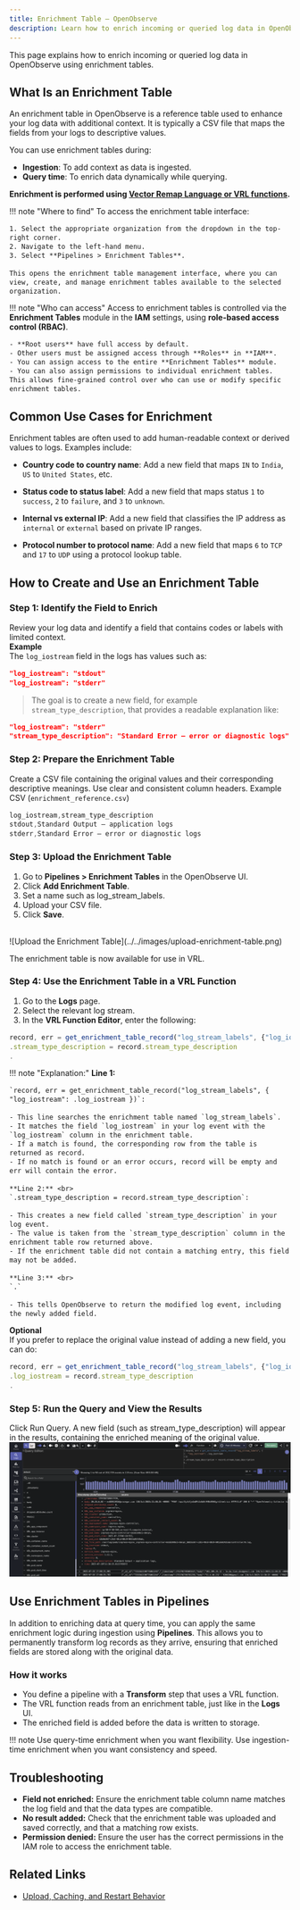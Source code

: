 ```yaml
---
title: Enrichment Table – OpenObserve
description: Learn how to enrich incoming or queried log data in OpenObserve using enrichment tables. 
---
```

This page explains how to enrich incoming or queried log data in OpenObserve using enrichment tables. 

## What Is an Enrichment Table 
An enrichment table in OpenObserve is a reference table used to enhance your log data with additional context. It is typically a CSV file that maps the fields from your logs to descriptive values.

You can use enrichment tables during:

- **Ingestion**: To add context as data is ingested.
- **Query time**: To enrich data dynamically while querying. 

**Enrichment is performed using [Vector Remap Language or VRL functions](https://vector.dev/docs/reference/vrl/).**

!!! note "Where to find"
    To access the enrichment table interface:

    1. Select the appropriate organization from the dropdown in the top-right corner.
    2. Navigate to the left-hand menu.
    3. Select **Pipelines > Enrichment Tables**.
    
    This opens the enrichment table management interface, where you can view, create, and manage enrichment tables available to the selected organization.

!!! note "Who can access"
    Access to enrichment tables is controlled via the **Enrichment Tables** module in the **IAM** settings, using **role-based access control (RBAC)**.

    - **Root users** have full access by default.
    - Other users must be assigned access through **Roles** in **IAM**.
    - You can assign access to the entire **Enrichment Tables** module.
    - You can also assign permissions to individual enrichment tables. This allows fine-grained control over who can use or modify specific enrichment tables.

## Common Use Cases for Enrichment

Enrichment tables are often used to add human-readable context or derived values to logs. Examples include:

- **Country code to country name**: Add a new field that maps `IN` to `India`, `US` to `United States`, etc.

- **Status code to status label**: Add a new field that maps status `1` to `success`, `2` to `failure`, and `3` to `unknown`.

- **Internal vs external IP**: Add a new field that classifies the IP address as `internal` or `external` based on private IP ranges.

- **Protocol number to protocol name**: Add a new field that maps `6` to `TCP` and `17` to `UDP` using a protocol lookup table.



## How to Create and Use an Enrichment Table

### Step 1: Identify the Field to Enrich
Review your log data and identify a field that contains codes or labels with limited context. <br>
**Example**  <br>
The `log_iostream` field in the logs has values such as:

```json
"log_iostream": "stdout"
"log_iostream": "stderr"
```
> The goal is to create a new field, for example `stream_type_description`, that provides a readable explanation like:
```json
"log_iostream": "stderr"
"stream_type_description": "Standard Error – error or diagnostic logs"
```

### Step 2: Prepare the Enrichment Table
Create a CSV file containing the original values and their corresponding descriptive meanings. Use clear and consistent column headers.
Example CSV (`enrichment_reference.csv`)  
```cs
log_iostream,stream_type_description
stdout,Standard Output – application logs
stderr,Standard Error – error or diagnostic logs
```

### Step 3: Upload the Enrichment Table

1. Go to **Pipelines > Enrichment Tables** in the OpenObserve UI.
2. Click **Add Enrichment Table**.
3. Set a name such as log_stream_labels.
4. Upload your CSV file.
5. Click **Save**.
<br>
![Upload the Enrichment Table](../../images/upload-enrichment-table.png)

The enrichment table is now available for use in VRL.

### Step 4: Use the Enrichment Table in a VRL Function
1. Go to the **Logs** page.
2. Select the relevant log stream.
3. In the **VRL Function Editor**, enter the following:

```js linenums="1"
record, err = get_enrichment_table_record("log_stream_labels", {"log_iostream": .log_iostream})
.stream_type_description = record.stream_type_description
.
```

!!! note "Explanation:"
    **Line 1:** <br>

    `record, err = get_enrichment_table_record("log_stream_labels", { "log_iostream": .log_iostream })`: 

    - This line searches the enrichment table named `log_stream_labels`.
    - It matches the field `log_iostream` in your log event with the `log_iostream` column in the enrichment table.
    - If a match is found, the corresponding row from the table is returned as record.
    - If no match is found or an error occurs, record will be empty and err will contain the error.

    **Line 2:** <br>
    `.stream_type_description = record.stream_type_description`:

    - This creates a new field called `stream_type_description` in your log event.
    - The value is taken from the `stream_type_description` column in the enrichment table row returned above.
    - If the enrichment table did not contain a matching entry, this field may not be added.

    **Line 3:** <br>
    `.`

    - This tells OpenObserve to return the modified log event, including the newly added field.

**Optional** <br>
If you prefer to replace the original value instead of adding a new field, you can do:

```js linenums="1"
record, err = get_enrichment_table_record("log_stream_labels", {"log_iostream": .log_iostream})
.log_iostream = record.stream_type_description
.
```
### Step 5: Run the Query and View the Results
Click Run Query. A new field (such as stream_type_description) will appear in the results, containing the enriched meaning of the original value. 
<br>
![Use the Enrichment Table](../../images/use-enrichment-table.png)


## Use Enrichment Tables in Pipelines 
In addition to enriching data at query time, you can apply the same enrichment logic during ingestion using **Pipelines**. This allows you to permanently transform log records as they arrive, ensuring that enriched fields are stored along with the original data.

### How it works

- You define a pipeline with a **Transform** step that uses a VRL function.
- The VRL function reads from an enrichment table, just like in the **Logs** UI.
- The enriched field is added before the data is written to storage.

!!! note 
    Use query-time enrichment when you want flexibility. Use ingestion-time enrichment when you want consistency and speed.

## Troubleshooting
- **Field not enriched:** Ensure the enrichment table column name matches the log field and that the data types are compatible. 
- **No result added:** Check that the enrichment table was uploaded and saved correctly, and that a matching row exists.
- **Permission denied:** Ensure the user has the correct permissions in the IAM role to access the enrichment table.

## Related Links

- [Upload, Caching, and Restart Behavior](../enrichment-tables/enrichment-table-upload-caching/)